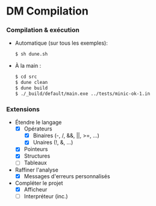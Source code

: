 # DM Compilation
<!-- 
+ Compilation & exécution
  + Automatique sur tous les exemples:
    ```sh
    $ sh test.sh
    ```
  + À la main :
    ```sh
    $ cd src
    $ make opt
    $ ./main.opt ../tests/minic-ok-1.in
    ```
+ Détails 
  + Retrouvez l'ensemble des fichiers de tests dans le dossier `tests/`, ou avec la commande
    ```sh
    $ ls tests/*.in
    ```
  + Tests de grammaire
    + Génération .automaton et .conflicts
      ```sh
      $ menhir -v parser.mly
      ```
    + Interprète menhir
      ```sh
      $ menhir --interpret --interpret-show-cst parser.mly
      ```  -->

### Compilation & exécution
  + Automatique (sur tous les exemples):
    ```sh
    $ sh dune.sh
    ```
  + À la main :
    ```sh
    $ cd src
    $ dune clean
    $ dune build
    $ ./_build/default/main.exe ../tests/minic-ok-1.in
    ```

### Extensions
  + Étendre le langage
    + [x] Opérateurs 
      + [x] Binaires (-, /, &&, ||, >=, ...)
      + [x] Unaires (!, &, ...)
    + [x] Pointeurs
    + [x] Structures
    + [ ] Tableaux
  + Raffiner l'analyse
    + [x] Messages d'erreurs personnalisés
  + Compléter le projet
    + [x] Afficheur
    + [ ] Interpréteur (inc.)
